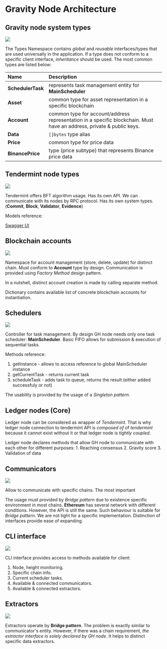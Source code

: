 # Gravity Node Architecture

## Gravity node system types

![](.gitbook/assets/gh-node-types.png)



The Types Namespace contains _global_ and _reusable_ interfaces/types that are used universally in the application. If a type does not conform to a specific client interface, _inheritance_ should be used. The most common types are listed below:

| Name | Description |
| :--- | :--- |
| **SchedulerTask** | represents task management entity for **MainScheduler** |
| **Asset** | common type for asset representation in a specific blockchain |
| **Account** | common type for account/address representation in a specific blockchain. Must have an address, private & public keys. |
| **Data** | `[]bytes` type alias |
| **Price** | common type for price data |
| **BinancePrice** | type \(price subtype\) that represents Binance price data |

## Tendermint node types

![](.gitbook/assets/tendermint.png)

Tendermint offers BFT algorithm usage. Has its own API. We can communicate with its nodes by RPC protocol. Has its own system types. \(**Commit**, **Block**, **Validator**, **Evidence**\)

Models reference:

[Swagger UI](https://docs.tendermint.com/master/rpc/)

## Blockchain accounts

![](.gitbook/assets/b-accounts.png)

Namespace for account management \(store, delete, update\) for distinct chain. Must conform to **Account** type by design. Communication is provided using _Factory Method_ design pattern.

In a nutshell, distinct account creation is made by calling separate method.

Dictionary contains available list of concrete blockchain accounts for instantiation.

## Schedulers

![](.gitbook/assets/scheduler.png)

Controller for task management. By design GH node needs only one task scheduler: **MainScheduler**. Basic FIFO allows for submission & execution of sequential tasks.

Methods reference:

1. getInstance - allows to access reference to global MainScheduler instance
2. getCurrentTask - returns current task
3. scheduleTask - adds task to queue, returns the result \(either added successfuly or not\)

The usability is provided by the usage of a _Singleton pattern_.

## Ledger nodes \(Core\)

Ledger node can be considered as wrapper of _Tendermint_. That is why ledger node connection to tendermint API is _composed of_  of _tendermint_ because it cannot exist without it or  that ledger node is _tightly coupled_.

Ledger node declares methods that allow GH node to communicate with each other for different purposes: 1. Reaching consensus 2. Gravity score 3. Validation of data

## Communicators

![](.gitbook/assets/communicators.png)

Allow to communicate with specific chains. The most important

The usage must provided by _Bridge pattern_ due to existence specific environment in most chains. **Ethereum** has several network with different conditions. However, the API is still the same. Such behaviour is suitable for _Bridge pattern_. We are not tight for a specific implementation. Distinction of interfaces provide ease of expanding.

## CLI interface

![](.gitbook/assets/client-cli.png)

CLI interface provides access to methods available for client:

1. Node, height monitoring. 
2. Specific chain info. 
3. Current scheduler tasks.
4. Available & connected communicators.
5. Available & connected extractors.

## Extractors

![](.gitbook/assets/extractors.png)

Extractors operate by **Bridge pattern**. The problem is exactly similar to communicator's entity. However, if there was a chain requirement, _the extractor interface is solely declared by GH node_. It helps to distinct specific data extractors.

